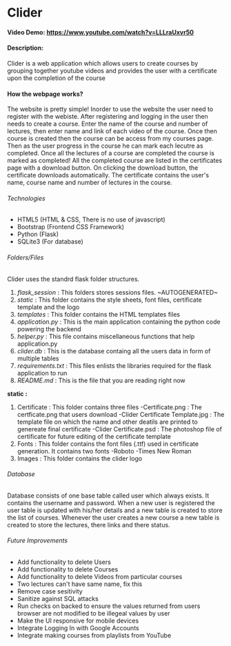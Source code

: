 # Clider
#### Video Demo:  https://www.youtube.com/watch?v=LLLraUxvr50
#### Description:

Clider is a web application which allows users to create courses by grouping together youtube videos
and provides the user with a certificate upon the completion of the course

#### How the webpage works?
The website is pretty simple! Inorder to use the website the user need to register with the webiste. After registering and logging in
the user then needs to create a course. Enter the name of the course and number of lectures, then enter name and link of each video of the
course. Once then course is created then the course can be access from my courses page. Then as the user progress in the course he can
mark each lecutre as completed. Once all the lectures of a course are completed the course is marked as completed! All the completed
course are listed in the certificates page with a download button. On clicking the download button, the certificate downloads automatically.
The certificate contains the user's name, course name and number of lectures in the course.

###### Technologies

- HTML5 (HTML & CSS, There is no use of javascript)
- Bootstrap (Frontend CSS Framework)
- Python (Flask)
- SQLite3 (For database)

###### Folders/Files

Clider uses the standrd flask folder structures.

1. *flask_session* : This folders stores sessions files. ~AUTOGENERATED~
2. *static* : This folder contains the style sheets, font files, certificate template and the logo
3. *templates* : This folder contains the HTML templates files
4. *application.py* : This is the main application containing the python code powering the backend
5. *helper.py* : This file contains miscellaneous functions that help application.py
6. *clider.db* : This is the database containg all the users data in form of multiple tables
7. *requirements.txt* : This files enlists the libraries required for the flask application to run
8. *README.md* : This is the file that you are reading right now

**static :**
1. Certificate : This folder contains three files
    -Certificate.png : The certficate.png that users download
    -Clider Certificate Template.jpg : The template file on which the name and other deatils are printed to genereate final certificate
    -Clider Certificate.psd : The photoshop file of certificate for future editing of the certificate template
2. Fonts : This folder contains the font files (.ttf) used in certificate generation. It contains two fonts
    -Roboto
    -Times New Roman
3. Images : This folder contains the clider logo

###### Database
Database consists of one base table called user which always exists. It contains the username and password. When a new user is registered
the user table is updated with his/her details and a new table is created to store the list of courses. Whenever the user creates a new
course a new table is created to store the lectures, there links and there status.

###### Future Improvements
- Add functionality to delete Users
- Add functionality to delete Courses
- Add functionality to delete Videos from particular courses
- Two lectures can't have same name, fix this
- Remove case sesitivity
- Sanitize against SQL attacks
- Run checks on backed to ensure the values returned from users browser are not modified to be illegeal values by user
- Make the UI responsive for mobile devices
- Integrate Logging In with Google Accounts
- Integrate making courses from playlists from YouTube
